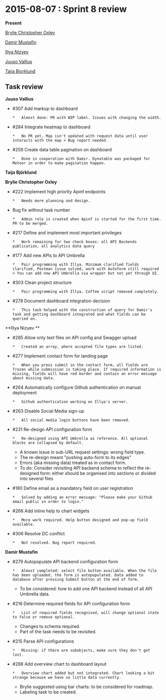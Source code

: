 # 2015-08-07 : Sprint 8 review

**Present**

[Brylie Christopher Oxley](/ep/profile/wbZ2WS6e73L)

[Damir Mustafin](/ep/profile/mBLmVlL59Yq)

[Illya Nizyev](/ep/profile/w4lbdyiXvgi)

[Juuso Vallius](/ep/profile/tPN01rySCnJ)

[Taija Bjorklund](/ep/profile/qMJYdtOf8Ww)

## Task review

**Juuso Vallius**

*   #307 Add markup to dashboard

        *   Almost done: PR with WIP label. Issues with changing the width.

*   #284 Integrate heatmap to dashboard

        *   No PR yet. Map isn't updated with request data until user interacts with the map > Bug report needed.

*   #259 Create data table pagination on dashboard

        *   Done in cooperation with Damir. Dynatable was packaged for Meteor in order to make pagination happen.

**Taija Björklund**

**Brylie Christopher Oxley**

*   #222 Implement high priority Apinf endpoints

        *   Needs more planning and design.

*   Bug fix without task number

        *   Admin role is created when Apinf is started for the first time. PR to be merged.

*   #217 Define and implement most important privileges

        *   Work remaining for two check boxes: all API Backends publication, all analytics data query

*   #177 Add new APIs to API Umbrella

        *   Pair programming with Illya. Minimum clarified fields clarified, Postman issue solved, work with Autoform still required > You can add new API Umbrella via wrapper but not yet through UI.

*   #303 Clean project structure

        *   Pair programming with Illya. Coffee script removed completely.

*   #278 Document dashboard integration decision

        *   This task helped with the construction of query for Damir's task and getting dashboard integrated and what fields can be queried on.

**Illya Nizyev **

*   #285 Allow only text files on API config and Swagger upload

        *   Created an array, where accepted file types are listed.

*   #277 Implement contact form for landing page

        *   When you press submit in the contact form, all fields are frozen while submission is taking place. If required information is missing, fields will have red border and contain an error message about missing data.

*   #264 Automatically configure Github authentication on manual deployment

        *   Github authentication working on Illya's server.

*   #263 Disable Social Media sign-up

        *   All social media login buttons have been removed.

*   #231 Re-design API configuration form

        *   Re-designed using API Umbrella as reference. All optional blocks are collapsed by default.
    *   A known issue in sub-URL request settings: wrong field type.
    *   The re-design meant "pushing auto-form to its edges"
    *   Errors (aka missing data) treated as in contact form.
    *   To do: Consider revisiting API backend schema to reflect the re-designed form: either should be organised into sections or divided into several files

*   #180 Define email as a mandatory field on user registration

        *   Solved by adding an error message: "Please make your Github email public in order to login."

*   #266 Add inline help to chart widgets

        *   More work required. Help button designed and pop-up field available.

*   #306 Resolve DC conflict

        *   Not resolved. Bug report required.

**Damir Mustafin**

*   #279 Autopopulate API backend configuration form

        *   Almost completed: select file button available. When the file has been uploaded, the form is autopopulated. Data added to database after pressing Submit button at the end of form.
    *   To be considered: how to add one API backend instead of all API Umbrella data.

*   #216 Determine required fields for API configuration form

        *   List of required fields recognised, will change optional state to false or remove optional.
    *   Changes to schema required.
    *   Part of the task needs to be revisited.

*   #215 Parse API configurations

        *   Missing: if there are subobjects, make sure they don't get lost.

*   #288 Add overview chart to dashboard layout

        *   Overview chart added but not integrated. Chart looking a bit strange because we have so little data currently.
    *   Brylie suggested using bar charts: to be considered for roadmap.
    *   Labeling task to be created.
